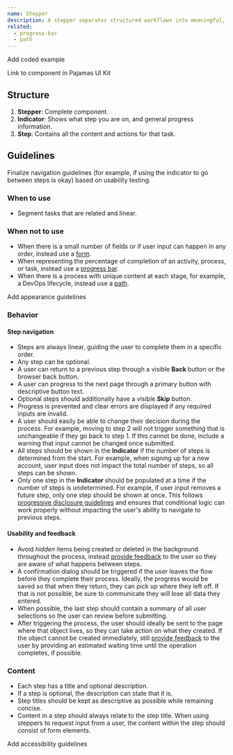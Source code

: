 ```yaml
---
name: Stepper
description: A stepper separates structured workflows into meaningful, ordered steps.
related:
  - progress-bar
  - path
---
```


<todo>Add coded example</todo>

<todo>Link to component in Pajamas UI Kit</todo>

## Structure

<figure-img alt="Numbered diagram of a stepper structure" label="Stepper structure" src="/img/stepper-structure.svg"></figure-img>

1. **Stepper**: Complete component.
1. **Indicator**: Shows what step you are on, and general progress information.
1. **Step**: Contains all the content and actions for that task.

## Guidelines

<todo>Finalize navigation guidelines (for example, if using the indicator to go between steps is okay) based on usability testing.</todo>

### When to use

- Segment tasks that are related and linear.

### When not to use

- When there is a small number of fields or if user input can happen in any order, instead use a [form](/patterns/forms).
- When representing the percentage of completion of an activity, process, or task, instead use a [progress bar](/components/progress-bar).
- When there is a process with unique content at each stage, for example, a DevOps lifecycle, instead use a [path](/components/path).

<todo>Add appearance guidelines</todo>

### Behavior

#### Step navigation

- Steps are always linear, guiding the user to complete them in a specific order.
- Any step can be optional.
- A user can return to a previous step through a visible **Back** button or the browser back button.
- A user can progress to the next page through a primary button with descriptive button text.
- Optional steps should additionally have a visible **Skip** button.
- Progress is prevented and clear errors are displayed if any required inputs are invalid.
- A user should easily be able to change their decision during the process. For example, moving to step 2 will not trigger something that is unchangeable if they go back to step 1. If this cannot be done, include a warning that input cannot be changed once submitted.
- All steps should be shown in the **Indicator** if the number of steps is determined from the start. For example, when signing up for a new account, user input does not impact the total number of steps, so all steps can be shown.
- Only one step in the **Indicator** should be populated at a time if the number of steps is undetermined. For example, if user input removes a future step, only one step should be shown at once. This follows [progressive disclosure guidelines](/usability/progressive-disclosure) and ensures that conditional logic can work properly without impacting the user's ability to navigate to previous steps.

#### Usability and feedback

- Avoid _hidden_ items being created or deleted in the background throughout the process, instead [provide feedback](/usability/saving-and-feedback) to the user so they are aware of what happens between steps.
- A confirmation dialog should be triggered if the user leaves the flow before they complete their process. Ideally, the progress would be saved so that when they return, they can pick up where they left off. If that is not possible, be sure to communicate they will lose all data they entered.
- When possible, the last step should contain a summary of all user selections so the user can review before submitting.
- After triggering the process, the user should ideally be sent to the page where that object lives, so they can take action on what they created. If the object cannot be created immediately, still [provide feedback](/usability/saving-and-feedback) to the user by providing an estimated waiting time until the operation completes, if possible.

### Content

- Each step has a title and optional description.
- If a step is optional, the description can state that it is.
- Step titles should be kept as descriptive as possible while remaining concise.
- Content in a step should always relate to the step title. When using steppers to request input from a user, the content within the step should consist of form elements.

<todo>Add accessibility guidelines</todo>

